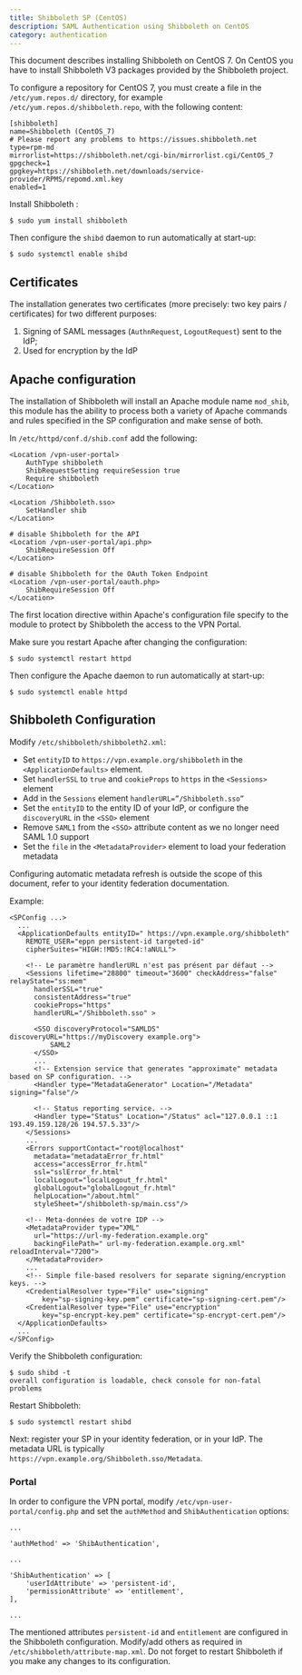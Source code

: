 ```yaml
---
title: Shibboleth SP (CentOS)
description: SAML Authentication using Shibboleth on CentOS
category: authentication
---
```


This document describes installing Shibboleth on CentOS 7. On CentOS you have 
to install Shibboleth V3 packages provided by the Shibboleth project. 

To configure a repository for CentOS 7, you must create a file
in the `/etc/yum.repos.d/` directory, for example 
`/etc/yum.repos.d/shibboleth.repo`, with the following content:

    [shibboleth]
    name=Shibboleth (CentOS_7)
    # Please report any problems to https://issues.shibboleth.net
    type=rpm-md
    mirrorlist=https://shibboleth.net/cgi-bin/mirrorlist.cgi/CentOS_7
    gpgcheck=1
    gpgkey=https://shibboleth.net/downloads/service-provider/RPMS/repomd.xml.key
    enabled=1

Install Shibboleth :

    $ sudo yum install shibboleth
    
Then configure the `shibd` daemon to run automatically at start-up:

    $ sudo systemctl enable shibd

## Certificates

The installation generates two certificates (more precisely: two key pairs / 
certificates) for two different purposes:

1. Signing of SAML messages (`AuthnRequest`, `LogoutRequest`) sent to the IdP;
2. Used for encryption by the IdP

## Apache configuration

The installation of Shibboleth will install an Apache module name `mod_shib`, 
this module has the ability to process both a variety of Apache commands 
and rules specified in the SP configuration and make sense of both.

In `/etc/httpd/conf.d/shib.conf` add the following:

    <Location /vpn-user-portal>
        AuthType shibboleth
        ShibRequestSetting requireSession true
        Require shibboleth
    </Location>

    <Location /Shibboleth.sso>
        SetHandler shib
    </Location>

    # disable Shibboleth for the API
    <Location /vpn-user-portal/api.php>
        ShibRequireSession Off
    </Location>

    # disable Shibboleth for the OAuth Token Endpoint
    <Location /vpn-user-portal/oauth.php>
        ShibRequireSession Off
    </Location> 

The first location directive within Apache's configuration file specify
to the module to protect by Shibboleth the access to the VPN Portal.

Make sure you restart Apache after changing the configuration:

    $ sudo systemctl restart httpd
    
Then configure the Apache daemon to run automatically at start-up:

    $ sudo systemctl enable httpd

## Shibboleth Configuration

Modify `/etc/shibboleth/shibboleth2.xml`:

* Set `entityID` to `https://vpn.example.org/shibboleth` in the 
  `<ApplicationDefaults>` element.
* Set `handlerSSL` to `true` and `cookieProps` to `https` in the `<Sessions>` 
  element
* Add in the `Sessions` element `handlerURL=”/Shibboleth.sso”`
* Set the `entityID` to the entity ID of your IdP, or configure the 
  `discoveryURL` in the `<SSO>` element
* Remove `SAML1` from the `<SSO>` attribute content as we no longer need SAML 
  1.0 support
* Set the `file` in the `<MetadataProvider>` element to load your federation 
  metadata

Configuring automatic metadata refresh is outside the scope of this document,
refer to your identity federation documentation.

Example:

    <SPConfig ...>
      ...
      <ApplicationDefaults entityID=" https://vpn.example.org/shibboleth"
        REMOTE_USER="eppn persistent-id targeted-id"
        cipherSuites="HIGH:!MD5:!RC4:!aNULL">

        <!-- Le paramètre handlerURL n'est pas présent par défaut -->
        <Sessions lifetime="28800" timeout="3600" checkAddress="false" relayState="ss:mem"
          handlerSSL="true"
          consistentAddress="true"
          cookieProps="https"
          handlerURL="/Shibboleth.sso" >

          <SSO discoveryProtocol="SAMLDS" discoveryURL="https://myDiscovery example.org">
              SAML2
          </SSO>
          ...
          <!-- Extension service that generates "approximate" metadata based on SP configuration. -->
          <Handler type="MetadataGenerator" Location="/Metadata" signing="false"/>

          <!-- Status reporting service. -->
          <Handler type="Status" Location="/Status" acl="127.0.0.1 ::1 193.49.159.128/26 194.57.5.33"/>
        </Sessions>
        ...
        <Errors supportContact="root@localhost"
          metadata="metadataError_fr.html"
          access="accessError_fr.html"
          ssl="sslError_fr.html"
          localLogout="localLogout_fr.html"
          globalLogout="globalLogout_fr.html"
          helpLocation="/about.html"
          styleSheet="/shibboleth-sp/main.css"/>

        <!-- Meta-données de votre IDP -->
        <MetadataProvider type="XML"
          url="https://url-my-federation.example.org"
          backingFilePath=" url-my-federation.example.org.xml" reloadInterval="7200">
        </MetadataProvider>
        ...
        <!-- Simple file-based resolvers for separate signing/encryption keys. -->
        <CredentialResolver type="File" use="signing"
            key="sp-signing-key.pem" certificate="sp-signing-cert.pem"/>
        <CredentialResolver type="File" use="encryption"
            key="sp-encrypt-key.pem" certificate="sp-encrypt-cert.pem"/>
      </ApplicationDefaults>
      ...
    </SPConfig>

Verify the Shibboleth configuration:

    $ sudo shibd -t
    overall configuration is loadable, check console for non-fatal problems

Restart Shibboleth:

    $ sudo systemctl restart shibd

Next: register your SP in your identity federation, or in your IdP. The 
metadata URL is typically `https://vpn.example.org/Shibboleth.sso/Metadata`.

### Portal

In order to configure the VPN portal, modify `/etc/vpn-user-portal/config.php`
and set the `authMethod` and `ShibAuthentication` options:

    ...

    'authMethod' => 'ShibAuthentication',

    ...

    'ShibAuthentication' => [
        'userIdAttribute' => 'persistent-id',
        'permissionAttribute' => 'entitlement',
    ],

    ...

The mentioned attributes `persistent-id` and `entitlement` are configured in 
the Shibboleth configuration. Modify/add others as required in 
`/etc/shibboleth/attribute-map.xml`. Do not forget to restart Shibboleth if
you make any changes to its configuration.
